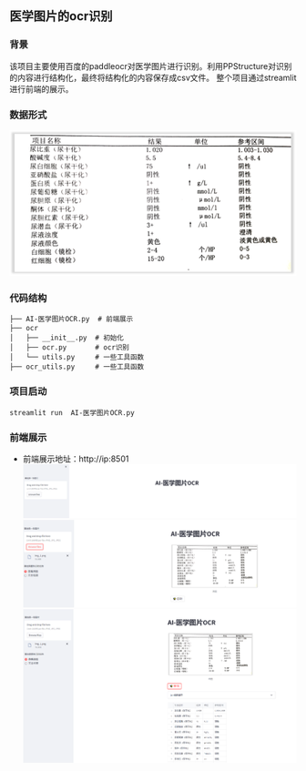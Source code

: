## 医学图片的ocr识别
### 背景
该项目主要使用百度的paddleocr对医学图片进行识别。利用PPStructure对识别的内容进行结构化，最终将结构化的内容保存成csv文件。
整个项目通过streamlit进行前端的展示。


### 数据形式
![](img/img_1.png)

### 代码结构

```
├── AI-医学图片OCR.py  # 前端展示
├── ocr
│   ├── __init__.py  # 初始化
│   ├── ocr.py       # ocr识别
│   └── utils.py     # 一些工具函数
├── ocr_utils.py     # 一些工具函数
```


### 项目启动

```
streamlit run  AI-医学图片OCR.py
```



### 前端展示
* 前端展示地址：http://ip:8501
![](img/img.png)
![](img/img_3.png)
![](img/img_4.png)

